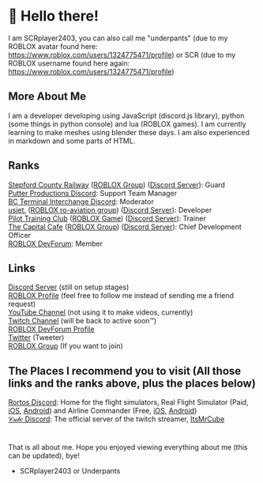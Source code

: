 # 👋 Hello there!

I am SCRplayer2403, you can also call me "underpants" (due to my ROBLOX avatar found here: https://www.roblox.com/users/1324775471/profile) or SCR (due to my ROBLOX username found here again: https://www.roblox.com/users/1324775471/profile)

## More About Me

I am a developer developing using JavaScript (discord.js library), python (some things in python console) and lua (ROBLOX games). I am currently learning to make meshes using blender these days. I am also experienced in markdown and some parts of HTML.

## Ranks

[Stepford County Railway](https://www.roblox.com/games/696347899) ([ROBLOX Group](https://www.roblox.com/groups/3620943/Stepford-County-Railway#!/about)) ([Discord Server](https://discord.gg/scr)): Guard <br>
[Putter Productions Discord](https://discord.gg/qyj9GXYkYy): Support Team Manager <br>
[BC Terminal Interchange Discord](https://discord.gg/QWCCapApZK): Moderator <br>
[usjet.](https://www.roblox.com/groups/10095601/usjet-RBLX#!/about) ([ROBLOX ro-aviation group](https://www.roblox.com/groups/10095601/usjet-RBLX#!/about)) ([Discord Server](https://discord.gg/3Y8m3MP9nX)): Developer <br>
[Pilot Training Club](https://www.roblox.com/groups/2794513/Pilot-Training-Club) ([ROBLOX Game](https://www.roblox.com/games/20321167/Pilot-Training-Flight-Simulator)) ([Discord Server](https://discord.gg/ptc)): Trainer <br>
[The Capital Cafe](https://www.roblox.com/games/5531504222/UPDATE-Work-at-The-Capital-Cafe) ([ROBLOX Group](https://www.roblox.com/groups/7378730/The-Capital-Cafe)) ([Discord Server](https://discord.gg/XNFsPkp)): Chief Development Officer <br>
[ROBLOX DevForum](https://devforum.roblox.com/): Member

## Links

[Discord Server](https://discord.gg/x292tfKpD6) (still on setup stages) <br>
[ROBLOX Profile](https://www.roblox.com/users/1324775471/profile) (feel free to follow me instead of sending me a friend request) <br>
[YouTube Channel](https://www.youtube.com/channel/UCi4rZHi2Rn3rSiDug2mt) (not using it to make videos, currently) <br>
[Twitch Channel](https://www.twitch.tv/scrplayer2403) (will be back to active soon™) <br>
[ROBLOX DevForum Profile](https://devforum.roblox.com/u/scrplayer2403/) <br>
[Twitter](https://twitter.com/AarushAtharv) (Tweeter) <br>
[ROBLOX Group](https://www.roblox.com/groups/6874817/RBLX-Protocol-Studios) (If you want to join)

## The Places I recommend you to visit (All those links and the ranks above, plus the places below)

[Rortos Discord](https://discord.gg/rortos): Home for the flight simulators, Real Flight Simulator (Paid, [iOS](https://apps.apple.com/us/app/rfs-real-flight-simulator/id1444761746), [Android](https://play.google.com/store/apps/details?id=it.rortos.realflightsimulator)) and Airline Commander (Free, [iOS](https://apps.apple.com/us/app/airline-commander/id1333476679), [Android](https://play.google.com/store/apps/details?id=it.rortos.realflight))<br>
[𝒞𝓊𝒷𝑒 Discord](https://mrcube.live/discord): The official server of the twitch streamer, [ItsMrCube](https://www.twitch.tv/itsmrcube)

#

That is all about me. Hope you enjoyed viewing everything about me (this can be updated), bye!

- SCRplayer2403 or Underpants

<!--
**SCRplayer2403theDev/SCRplayer2403theDev** is a ✨ _special_ ✨ repository because its `README.md` (this file) appears on your GitHub profile.

Here are some ideas to get you started:

- 🔭 I’m currently working on ...
- 🌱 I’m currently learning ...
- 👯 I’m looking to collaborate on ...
- 🤔 I’m looking for help with ...
- 💬 Ask me about ...
- 📫 How to reach me: ...
- 😄 Pronouns: ...
- ⚡ Fun fact: ...
-->
